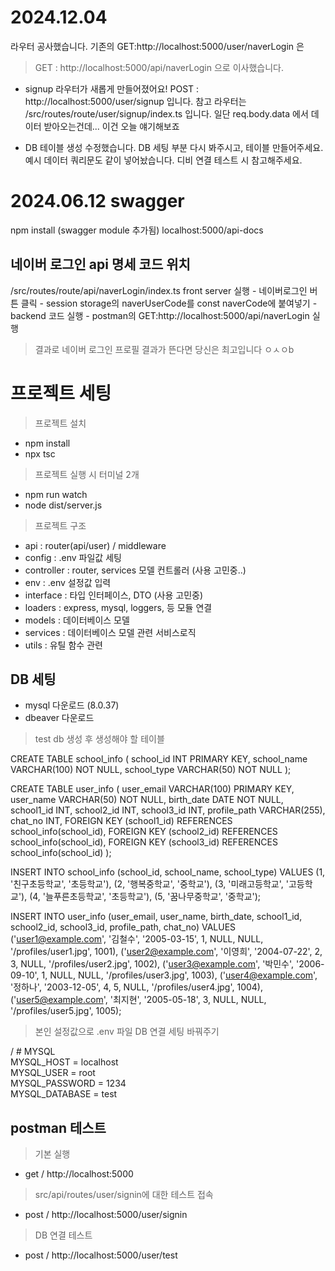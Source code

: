 # 2024.12.04
라우터 공사했습니다.
기존의 GET:http://localhost:5000/user/naverLogin 은 
> GET : http://localhost:5000/api/naverLogin
으로 이사했습니다.

* signup 라우터가 새롭게 만들어졌어요!
POST : http://localhost:5000/user/signup
입니다. 
참고 라우터는 /src/routes/route/user/signup/index.ts 입니다.
일단 req.body.data 에서 데이터 받아오는건데... 이건 오늘 얘기해보죠

* DB 테이블 생성 수정했습니다. DB 세팅 부분 다시 봐주시고, 
테이블 만들어주세요.
예시 데이터 쿼리문도 같이 넣어놨습니다. 디비 연결 테스트 시 참고해주세요.

# 2024.06.12 swagger
npm install (swagger module 추가됨)
localhost:5000/api-docs 

## 네이버 로그인 api 명세 코드 위치 
/src/routes/route/api/naverLogin/index.ts
front server 실행 - 네이버로그인 버튼 클릭 - session storage의 naverUserCode를 const naverCode에 붙여넣기 - backend 코드 실행 - postman의 GET:http://localhost:5000/api/naverLogin 실행

> 결과로 네이버 로그인 프로필 결과가 뜬다면 당신은 최고입니다 ㅇㅅㅇb


# 프로젝트 세팅
> 프로젝트 설치
- npm install
- npx tsc 

> 프로젝트 실행 시 터미널 2개
- npm run watch
- node dist/server.js

>  프로젝트 구조 
- api : router(api/user) / middleware 
- config : .env 파일값 세팅
- controller : router, services 모델 컨트롤러 (사용 고민중..)
- env : .env 설정값 입력
- interface : 타입 인터페이스, DTO (사용 고민중)
- loaders : express, mysql, loggers, 등 모듈 연결 
- models : 데이터베이스 모델
- services : 데이터베이스 모델 관련 서비스로직
- utils : 유틸 함수 관련

## DB 세팅
- mysql 다운로드 (8.0.37)
- dbeaver 다운로드

> test db 생성 후 생성해야 할 테이블

CREATE TABLE school_info (
    school_id INT PRIMARY KEY,
    school_name VARCHAR(100) NOT NULL,
    school_type VARCHAR(50) NOT NULL
);

CREATE TABLE user_info (
    user_email VARCHAR(100) PRIMARY KEY,
    user_name VARCHAR(50) NOT NULL,
    birth_date DATE NOT NULL,
    school1_id INT,
    school2_id INT,
    school3_id INT,
    profile_path VARCHAR(255),
    chat_no INT,
    FOREIGN KEY (school1_id) REFERENCES school_info(school_id),
    FOREIGN KEY (school2_id) REFERENCES school_info(school_id),
    FOREIGN KEY (school3_id) REFERENCES school_info(school_id)
);

INSERT INTO school_info (school_id, school_name, school_type) VALUES
(1, '친구초등학교', '초등학교'),
(2, '행복중학교', '중학교'),
(3, '미래고등학교', '고등학교'),
(4, '늘푸른초등학교', '초등학교'),
(5, '꿈나무중학교', '중학교');

INSERT INTO user_info (user_email, user_name, birth_date, school1_id, school2_id, school3_id, profile_path, chat_no) VALUES
('user1@example.com', '김철수', '2005-03-15', 1, NULL, NULL, '/profiles/user1.jpg', 1001),
('user2@example.com', '이영희', '2004-07-22', 2, 3, NULL, '/profiles/user2.jpg', 1002),
('user3@example.com', '박민수', '2006-09-10', 1, NULL, NULL, '/profiles/user3.jpg', 1003),
('user4@example.com', '정하나', '2003-12-05', 4, 5, NULL, '/profiles/user4.jpg', 1004),
('user5@example.com', '최지현', '2005-05-18', 3, NULL, NULL, '/profiles/user5.jpg', 1005);



> 본인 설정값으로 .env 파일 DB 연결 세팅 바꿔주기

  / # MYSQL <br>
MYSQL_HOST = localhost <br>
MYSQL_USER = root <br>
MYSQL_PASSWORD = 1234 <br>
MYSQL_DATABASE = test <br>


## postman 테스트
> 기본 실행
- get / http://localhost:5000

> src/api/routes/user/signin에 대한 테스트 접속
- post / http://localhost:5000/user/signin

> DB 연결 테스트
- post / http://localhost:5000/user/test 
